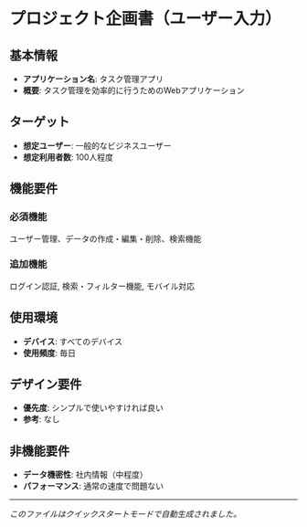 # プロジェクト企画書（ユーザー入力）

## 基本情報
- **アプリケーション名**: タスク管理アプリ
- **概要**: タスク管理を効率的に行うためのWebアプリケーション

## ターゲット
- **想定ユーザー**: 一般的なビジネスユーザー
- **想定利用者数**: 100人程度

## 機能要件
### 必須機能
ユーザー管理、データの作成・編集・削除、検索機能

### 追加機能
ログイン認証, 検索・フィルター機能, モバイル対応

## 使用環境
- **デバイス**: すべてのデバイス
- **使用頻度**: 毎日

## デザイン要件
- **優先度**: シンプルで使いやすければ良い
- **参考**: なし

## 非機能要件
- **データ機密性**: 社内情報（中程度）
- **パフォーマンス**: 通常の速度で問題ない

---
*このファイルはクイックスタートモードで自動生成されました。*
